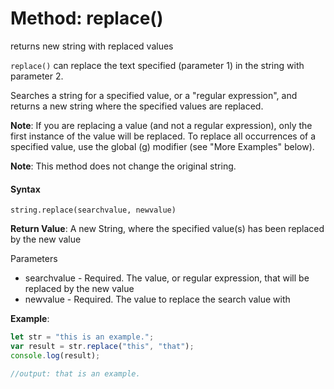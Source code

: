 # Method: replace()

returns new string with replaced values

`replace()` can replace the text specified (parameter 1) in the string with parameter 2. 

Searches a string for a specified value, or a "regular expression", and returns a new string where the specified values are replaced.

**Note**: If you are replacing a value (and not a regular expression), only the first instance of the value will be replaced. To replace all occurrences of a specified value, use the global (g) modifier (see "More Examples" below).

**Note**: This method does not change the original string.

#### Syntax

`string.replace(searchvalue, newvalue)`

**Return Value**:	A new String, where the specified value(s) has been replaced by the new value

Parameters

- searchvalue	- Required. The value, or regular expression, that will be replaced by the new value
- newvalue -	Required. The value to replace the search value with

**Example**:

```js
let str = "this is an example.";
var result = str.replace("this", "that");
console.log(result);

//output: that is an example.
```